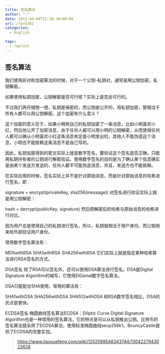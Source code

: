 ```yaml
---
title: 签名算法
author: "-"
date: 2013-04-04T12:30:30+00:00
url: /?p=5382
categories:
  - English

tags:
  - reprint
---
```

## 签名算法

我们使用非对称加密算法的时候，对于一个公钥-私钥对，通常是用公钥加密，私钥解密。

如果使用私钥加密，公钥解密是否可行呢？实际上是完全可行的。

不过我们再仔细想一想，私钥是保密的，而公钥是公开的，用私钥加密，那相当于所有人都可以用公钥解密。这个加密有什么意义？

这个加密的意义在于，如果小明用自己的私钥加密了一条消息，比如小明喜欢小红，然后他公开了加密消息，由于任何人都可以用小明的公钥解密，从而使得任何人都可以确认小明喜欢小红这条消息肯定是小明发出的，其他人不能伪造这个消息，小明也不能抵赖这条消息不是自己写的。

因此，私钥加密得到的密文实际上就是数字签名，要验证这个签名是否正确，只能用私钥持有者的公钥进行解密验证。使用数字签名的目的是为了确认某个信息确实是由某个发送方发送的，任何人都不可能伪造消息，并且，发送方也不能抵赖。

在实际应用的时候，签名实际上并不是针对原始消息，而是针对原始消息的哈希进行签名，即：

signature = encrypt(privateKey, sha256(message))
对签名进行验证实际上就是用公钥解密：

hash = decrypt(publicKey, signature)
然后把解密后的哈希与原始消息的哈希进行对比。

因为用户总是使用自己的私钥进行签名，所以，私钥就相当于用户身份。而公钥用来给外部验证用户身份。

常用数字签名算法有：

MD5withRSA
SHA1withRSA
SHA256withRSA
它们实际上就是指定某种哈希算法进行RSA签名的方式。


DSA签名
除了RSA可以签名外，还可以使用DSA算法进行签名。DSA是Digital Signature Algorithm的缩写，它使用ElGamal数字签名算法。

DSA只能配合SHA使用，常用的算法有：

SHA1withDSA
SHA256withDSA
SHA512withDSA
和RSA数字签名相比，DSA的优点是更快。

ECDSA签名
椭圆曲线签名算法ECDSA：Elliptic Curve Digital Signature Algorithm也是一种常用的签名算法，它的特点是可以从私钥推出公钥。比特币的签名算法就采用了ECDSA算法，使用标准椭圆曲线secp256k1。BouncyCastle提供了ECDSA的完整实现。


>https://www.liaoxuefeng.com/wiki/1252599548343744/1304227943022626

